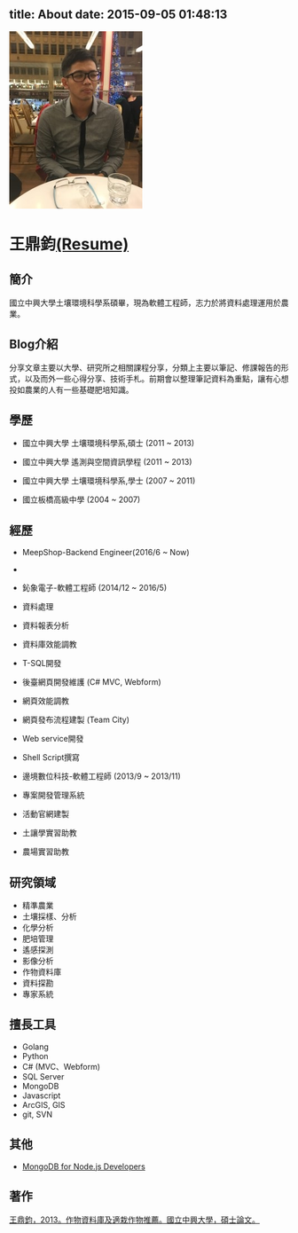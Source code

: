 title: About
date: 2015-09-05 01:48:13
---
![Ben](../about/author.jpg) <h1>王鼎鈞[(Resume)](../about/Resume_Ben.pdf)</h1>

## 簡介
國立中興大學土壤環境科學系碩畢，現為軟體工程師，志力於將資料處理運用於農業。

## Blog介紹
分享文章主要以大學、研究所之相關課程分享，分類上主要以筆記、修課報告的形式，以及而外一些心得分享、技術手札。前期會以整理筆記資料為重點，讓有心想投如農業的人有一些基礎肥培知識。

## 學歷
- 國立中興大學
 	土壤環境科學系,碩士 (2011 ~ 2013)
    
- 國立中興大學
	遙測與空間資訊學程 (2011 ~ 2013)
    
- 國立中興大學
	土壤環境科學系,學士 (2007 ~ 2011)
    
- 國立板橋高級中學 (2004 ~ 2007)

## 經歷
- MeepShop-Backend Engineer(2016/6 ~ Now)
 -
- 鈊象電子-軟體工程師 (2014/12 ~ 2016/5)
 - 資料處理
 - 資料報表分析
 - 資料庫效能調教
 - T-SQL開發
 - 後臺網頁開發維護 (C# MVC, Webform)
 - 網頁效能調教
 - 網頁發布流程建製 (Team City)
 - Web service開發
 - Shell Script撰寫

- 邊境數位科技-軟體工程師 (2013/9 ~ 2013/11)
 - 專案開發管理系統
 - 活動官網建製

- 土讓學實習助教

- 農場實習助教

## 研究領域
- 精準農業
- 土壤採樣、分析
- 化學分析
- 肥培管理
- 遙感探測
- 影像分析
- 作物資料庫
- 資料探勘
- 專家系統

## 擅長工具
- Golang
- Python
- C# (MVC、Webform)
- SQL Server
- MongoDB
- Javascript
- ArcGIS, GIS
- git, SVN

## 其他
- [MongoDB for Node.js Developers](http://university.mongodb.com/course_completion/94e9d55904de43dcb50e67f5f15498ec)

## 著作
[王鼎鈞，2013。作物資料庫及適栽作物推薦。國立中興大學，碩士論文。](http://handle.ncl.edu.tw/11296/ndltd/89200948568652684479)